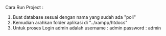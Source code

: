 Cara Run Project :
1. Buat database sesuai dengan nama yang sudah ada "poli"
2. Kemudian arahkan folder aplikasi di "../xampp/htdocs"
3. Untuk proses Login admin adalah
   username : admin
   password : admin
   
